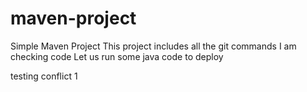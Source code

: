 # maven-project

Simple Maven Project
This project includes all the git commands
I  am checking code
Let us run some java code to deploy


testing conflict 1



